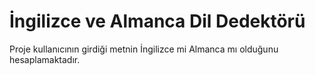 # İngilizce ve Almanca Dil Dedektörü
Proje kullanıcının girdiği metnin İngilizce mi Almanca mı olduğunu hesaplamaktadır.

